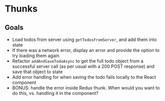 # Thunks

## Goals

- Load todos from server using `getTodosFromServer`, and add them into state
- If there was a network error, display an error and provide the option to try loading them again
- Refactor `addAndSaveTodoAsync` to get the full todo object from a successful server call (as per usual with a 200 POST response) and save that object to state
- Add error handling for when saving the todo fails locally to the React component
- BONUS: handle the error inside Redux thunk. When would you want to do this, vs. handling it in the component?
